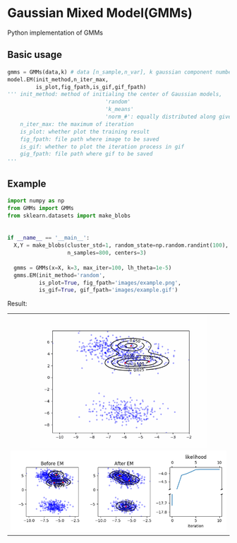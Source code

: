 # Gaussian Mixed Model(GMMs)

Python implementation of GMMs

## Basic usage

  ```Python
  gmms = GMMs(data,k) # data [n_sample,n_var], k gaussian component number
  model.EM(init_method,n_iter_max,
           is_plot,fig_fpath,is_gif,gif_fpath)
  ''' init_method: method of initialing the center of Gaussian models,
  								 'random'
  								 'k_means'
  								 'norm_#': equally distributed along give axis
      n_iter_max: the maximum of iteration
      is_plot: whether plot the training result
      fig_fpath: file path where image to be saved
      is_gif: whether to plot the iteration process in gif
      gig_fpath: file path where gif to be saved
  '''
  ```



## Example

  ```Python
import numpy as np
from GMMs import GMMs
from sklearn.datasets import make_blobs


if __name__ == '__main__':
    X,Y = make_blobs(cluster_std=1, random_state=np.random.randint(100),
                     n_samples=800, centers=3)

    gmms = GMMs(x=X, k=3, max_iter=100, lh_theta=1e-5)
    gmms.EM(init_method='random',
            is_plot=True, fig_fpath='images/example.png',
            is_gif=True, gif_fpath='images/example.gif')

  ```
  Result:

  <table>
    <tr align=center>
      <td><img src='example/images/example.gif' width=400></td>
    </tr>
    <tr align=center>
      <td><img src='example/images/example.png'></td>
    </tr>
  </table>
